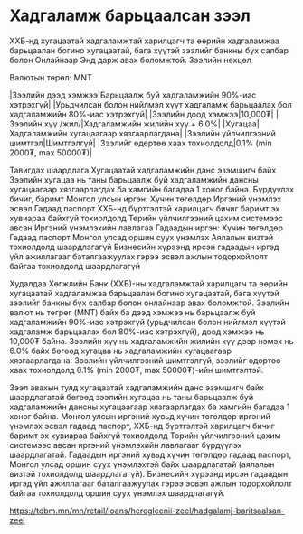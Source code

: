 # Хадгаламж барьцаалсан зээл
ХХБ-нд хугацаатай хадгаламжтай харилцагч та өөрийн хадгаламжаа барьцаалан богино хугацаатай, бага хүүтэй зээлийг банкны бүх салбар болон Онлайнаар Энд дарж авах боломжтой.
Зээлийн нөхцөл

Валютын төрөл:
MNT

|Зээлийн дээд хэмжээ|Барьцаалж буй хадгаламжийн 90%-иас хэтрэхгүй|
|Урьдчилсан болон нийлмэл хүүт хадгаламж барьцаалах бол хадгаламжийн 80%-иас хэтрэхгүй|
|Зээлийн доод хэмжээ|10,000₮|
|Зээлийн хүү /жил/|Хадгаламжийн жилийн хүү + 6.0%|
|Хугацаа|Хадгаламжийн хугацаагаар хязгаарлагдана|
|Зээлийн үйлчилгээний шимтгэл|Шимтгэлгүй|
|Зээлийг өдөртөө хаах тохиолдолд|0.1% (min 2000₮, max 50000₮)|

Тавигдах шаардлага
Хугацаатай хадгаламжийн данс эзэмшигч байх
Зээлийн хугацаа нь таны барьцаалж буй хадгаламжийн дансны хугацаагаар хязгаарлагдах ба хамгийн багадаа 1 хоног байна.
Бүрдүүлэх бичиг, баримт
Монгол улсын иргэн:
Хүчин төгөлдөр Иргэний үнэмлэх эсвэл Гадаад паспорт
ХХБ-нд бүртгэлтэй харилцагч бичиг баримт эх хувиараа байхгүй тохиолдолд Төрийн үйлчилгээний цахим системээс
авсан Иргэний үнэмлэхийн лавлагаа
Гадаадын иргэн:
Хүчин төгөлдөр Гадаад паспорт
Монгол улсад оршин суух үнэмлэх
Аялалын визтэй тохиолдолд шаардлагагүй
Бизнесийн хүрээнд ирсэн гадаадын иргэд үйл ажиллагааг баталгаажуулах гэрээ эсвэл ажлын тодорхойлолт байгаа тохиолдолд шаардлагагүй


Худалдаа Хөгжлийн Банк (ХХБ)-ны хадгаламжтай харилцагч та өөрийн хугацаатай хадгаламжаа барьцаалан богино хугацаатай, бага хүүтэй зээлийг банкны бүх салбар болон онлайнаар авах боломжтой. Зээлийн валют нь төгрөг (MNT) байх ба дээд хэмжээ нь барьцаалж буй хадгаламжийн 90%-иас хэтрэхгүй (урьдчилсан болон нийлмэл хүүтэй хадгаламж барьцаалах бол 80%-иас хэтрэхгүй), доод хэмжээ нь 10,000₮ байна. Зээлийн хүү нь хадгаламжийн жилийн хүү дээр нэмэх нь 6.0% байх бөгөөд хугацаа нь хадгаламжийн хугацаагаар хязгаарлагдана. Зээлийн үйлчилгээний шимтгэлгүй, зээлийг өдөртөө хаах тохиолдолд 0.1% (min 2000₮, max 50000₮)-ийн шимтгэлтэй.

Зээл авахын тулд хугацаатай хадгаламжийн данс эзэмшигч байх шаардлагатай бөгөөд зээлийн хугацаа нь таны барьцаалж буй хадгаламжийн дансны хугацаагаар хязгаарлагдах ба хамгийн багадаа 1 хоног байна. Монгол улсын иргэний хувьд хүчин төгөлдөр иргэний үнэмлэх эсвэл гадаад паспорт, ХХБ-нд бүртгэлтэй харилцагч бичиг баримт эх хувиараа байхгүй тохиолдолд Төрийн үйлчилгээний цахим системээс авсан иргэний үнэмлэхийн лавлагааг бүрдүүлэх шаардлагатай. Гадаадын иргэний хувьд хүчин төгөлдөр гадаад паспорт, Монгол улсад оршин суух үнэмлэхтэй байх шаардлагатай (аялалын визтэй тохиолдолд шаардлагагүй). Бизнесийн хүрээнд ирсэн гадаадын иргэд үйл ажиллагааг баталгаажуулах гэрээ эсвэл ажлын тодорхойлолт байгаа тохиолдолд оршин суух үнэмлэх шаардлагагүй.

https://tdbm.mn/mn/retail/loans/heregleenii-zeel/hadgalamj-baritsaalsan-zeel